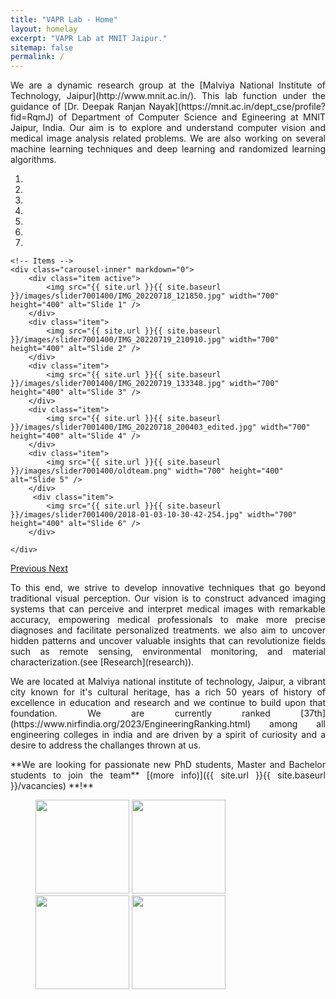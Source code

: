```yaml
---
title: "VAPR Lab - Home"
layout: homelay
excerpt: "VAPR Lab at MNIT Jaipur."
sitemap: false
permalink: /
---
```


<p style='text-align: justify;'>We are a dynamic research group at the [Malviya National Institute of Technology, Jaipur](http://www.mnit.ac.in/). This lab function under the guidance of [Dr. Deepak Ranjan Nayak](https://mnit.ac.in/dept_cse/profile?fid=RqmJ) of Department of Computer Science and Egineering at MNIT Jaipur, India. Our aim is to explore and understand computer vision and medical image analysis related problems. We are also working on several machine learning techniques and deep learning and randomized learning algorithms.</p>
<div markdown="0" id="carousel" class="carousel slide" data-ride="carousel" data-interval="4000" data-pause="hover" >
    <!-- Menu -->
    <ol class="carousel-indicators">
        <li data-target="#carousel" data-slide-to="0" class="active"></li>
        <li data-target="#carousel" data-slide-to="1"></li>
        <li data-target="#carousel" data-slide-to="2"></li>
        <li data-target="#carousel" data-slide-to="3"></li>
        <li data-target="#carousel" data-slide-to="4"></li>
        <li data-target="#carousel" data-slide-to="5"></li>
        <li data-target="#carousel" data-slide-to="6"></li>
    </ol>

    <!-- Items -->
    <div class="carousel-inner" markdown="0">
        <div class="item active">
            <img src="{{ site.url }}{{ site.baseurl }}/images/slider7001400/IMG_20220718_121850.jpg" width="700" height="400" alt="Slide 1" />
        </div>
        <div class="item">
            <img src="{{ site.url }}{{ site.baseurl }}/images/slider7001400/IMG_20220719_210910.jpg" width="700" height="400" alt="Slide 2" />
        </div>
        <div class="item">
            <img src="{{ site.url }}{{ site.baseurl }}/images/slider7001400/IMG_20220719_133348.jpg" width="700" height="400" alt="Slide 3" />
        </div>
        <div class="item">
            <img src="{{ site.url }}{{ site.baseurl }}/images/slider7001400/IMG_20220718_200403_edited.jpg" width="700" height="400" alt="Slide 4" />
        </div>
        <div class="item">
            <img src="{{ site.url }}{{ site.baseurl }}/images/slider7001400/oldteam.png" width="700" height="400" alt="Slide 5" />
        </div>       
         <div class="item">
            <img src="{{ site.url }}{{ site.baseurl }}/images/slider7001400/2018-01-03-10-30-42-254.jpg" width="700" height="400" alt="Slide 6" />
        </div>

    </div>
  <a class="left carousel-control" href="#carousel" role="button" data-slide="prev">
    <span class="glyphicon glyphicon-chevron-left" aria-hidden="true"></span>
    <span class="sr-only">Previous</span>
  </a>
  <a class="right carousel-control" href="#carousel" role="button" data-slide="next">
    <span class="glyphicon glyphicon-chevron-right" aria-hidden="true"></span>
    <span class="sr-only">Next</span>
  </a>
</div>
<p style='text-align: justify;'>To this end, we strive to develop innovative techniques that go beyond traditional visual perception. Our vision is to construct advanced imaging systems that can perceive and interpret medical images with remarkable accuracy, empowering medical professionals to make more precise diagnoses and facilitate personalized treatments. we also aim to uncover hidden patterns and uncover valuable insights that can revolutionize fields such as remote sensing, environmental monitoring, and material characterization.(see [Research](research)).</p>

<p style='text-align: justify;'>We are located at Malviya national institute of technology, Jaipur, a vibrant city known for it's cultural heritage, has a rich 50 years of history of  excellence in education and research and we continue to build upon that foundation. We are currently ranked [37th](https://www.nirfindia.org/2023/EngineeringRanking.html) among all engineering colleges in india and are driven by a spirit of curiosity and a desire to address the challanges thrown at us.</p>

<p style='text-align: justify;'>**We are  looking for passionate new PhD students, Master and Bachelor students to join the team** [(more info)]({{ site.url }}{{ site.baseurl }}/vacancies) **!**</p>


<figure class="fourth">
  <img src="{{ site.url }}{{ site.baseurl }}/images/logopic/logo_mnit.png" style="width: 150px">
  <img src="{{ site.url }}{{ site.baseurl }}/images/logopic/logo_vapr.png" style="width: 150px">
  <img src="{{ site.url }}{{ site.baseurl }}/images/logopic/logo.jpeg" style="width: 150px">
  <img src="{{ site.url }}{{ site.baseurl }}/images/logopic/logo.jpeg" style="width: 150px">
  
</figure>
